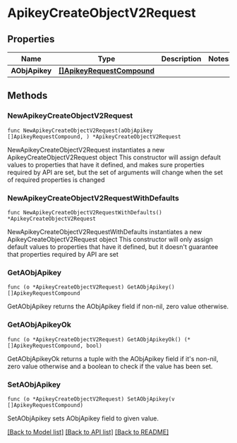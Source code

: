# ApikeyCreateObjectV2Request

## Properties

Name | Type | Description | Notes
------------ | ------------- | ------------- | -------------
**AObjApikey** | [**[]ApikeyRequestCompound**](ApikeyRequestCompound.md) |  | 

## Methods

### NewApikeyCreateObjectV2Request

`func NewApikeyCreateObjectV2Request(aObjApikey []ApikeyRequestCompound, ) *ApikeyCreateObjectV2Request`

NewApikeyCreateObjectV2Request instantiates a new ApikeyCreateObjectV2Request object
This constructor will assign default values to properties that have it defined,
and makes sure properties required by API are set, but the set of arguments
will change when the set of required properties is changed

### NewApikeyCreateObjectV2RequestWithDefaults

`func NewApikeyCreateObjectV2RequestWithDefaults() *ApikeyCreateObjectV2Request`

NewApikeyCreateObjectV2RequestWithDefaults instantiates a new ApikeyCreateObjectV2Request object
This constructor will only assign default values to properties that have it defined,
but it doesn't guarantee that properties required by API are set

### GetAObjApikey

`func (o *ApikeyCreateObjectV2Request) GetAObjApikey() []ApikeyRequestCompound`

GetAObjApikey returns the AObjApikey field if non-nil, zero value otherwise.

### GetAObjApikeyOk

`func (o *ApikeyCreateObjectV2Request) GetAObjApikeyOk() (*[]ApikeyRequestCompound, bool)`

GetAObjApikeyOk returns a tuple with the AObjApikey field if it's non-nil, zero value otherwise
and a boolean to check if the value has been set.

### SetAObjApikey

`func (o *ApikeyCreateObjectV2Request) SetAObjApikey(v []ApikeyRequestCompound)`

SetAObjApikey sets AObjApikey field to given value.



[[Back to Model list]](../README.md#documentation-for-models) [[Back to API list]](../README.md#documentation-for-api-endpoints) [[Back to README]](../README.md)


